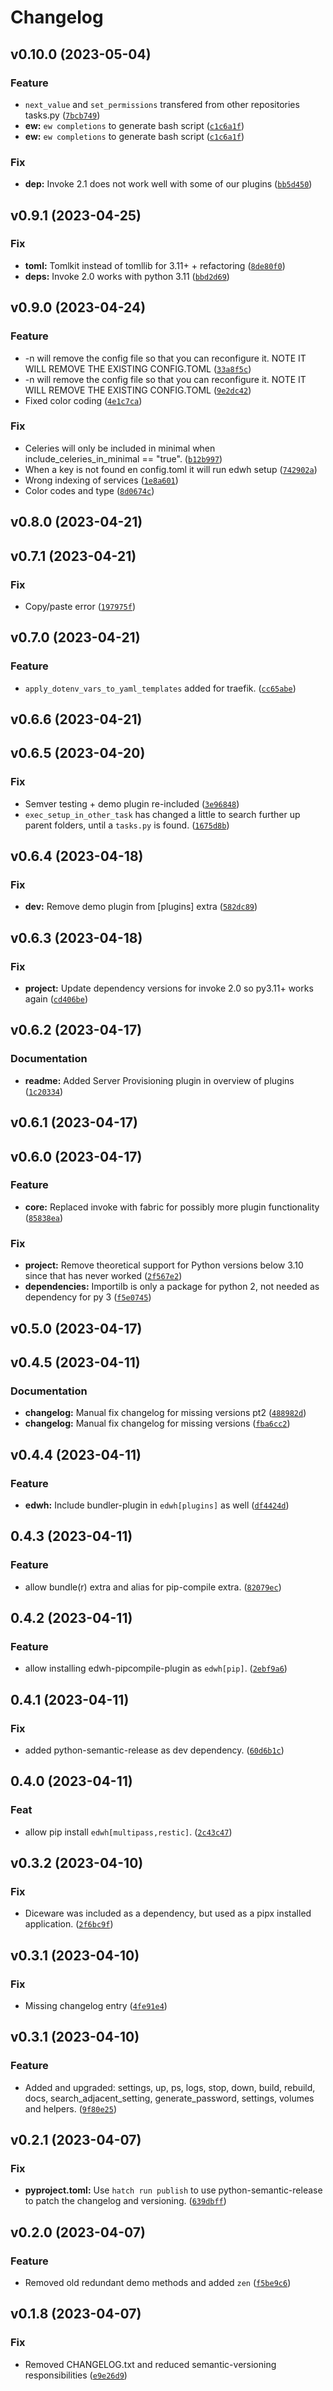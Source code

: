 # Changelog

<!--next-version-placeholder-->


## v0.10.0 (2023-05-04)
### Feature
* `next_value` and `set_permissions` transfered from other repositories tasks.py ([`7bcb749`](https://github.com/educationwarehouse/edwh/commit/7bcb7491b728b00ce3846c62806d31bf1e49352c))
* **ew:** `ew completions` to generate bash script ([`c1c6a1f`](https://github.com/educationwarehouse/edwh/commit/c1c6a1f6a0d753cd6b6b67f6a5591583a1f63f19))
* **ew:** `ew completions` to generate bash script ([`c1c6a1f`](https://github.com/educationwarehouse/edwh/commit/c1c6a1f6a0d753cd6b6b67f6a5591583a1f63f19))
### Fix
* **dep:** Invoke 2.1 does not work well with some of our plugins ([`bb5d450`](https://github.com/educationwarehouse/edwh/commit/bb5d450252a8329968b24c251f8f50a873f3b3f3))

## v0.9.1 (2023-04-25)
### Fix
* **toml:** Tomlkit instead of tomllib for 3.11+ + refactoring ([`8de80f0`](https://github.com/educationwarehouse/edwh/commit/8de80f017f98dc9f632bb13966305a3716fa74af))
* **deps:** Invoke 2.0 works with python 3.11 ([`bbd2d69`](https://github.com/educationwarehouse/edwh/commit/bbd2d691ebe79eeb8b89b9e853fc0b40ba85cf10))

## v0.9.0 (2023-04-24)
### Feature
* -n will remove the config file so that you can reconfigure it. NOTE IT WILL REMOVE THE EXISTING CONFIG.TOML ([`33a8f5c`](https://github.com/educationwarehouse/edwh/commit/33a8f5ca59f9227233996828fc4c36da764cfb12))
* -n will remove the config file so that you can reconfigure it. NOTE IT WILL REMOVE THE EXISTING CONFIG.TOML ([`9e2dc42`](https://github.com/educationwarehouse/edwh/commit/9e2dc4236827de74291a69fdfcb352ccca0a2fe0))
* Fixed color coding ([`4e1c7ca`](https://github.com/educationwarehouse/edwh/commit/4e1c7ca16907fe7e1adc8b3ba468b7147b01e1fe))

### Fix
* Celeries will only be included in minimal when include_celeries_in_minimal == "true". ([`b12b997`](https://github.com/educationwarehouse/edwh/commit/b12b99764f317d47c35d8a9a8a1cba15cf595200))
* When a key is not found en config.toml it will run edwh setup ([`742902a`](https://github.com/educationwarehouse/edwh/commit/742902ad42c5c26a73d3791aef948912be618ab2))
* Wrong indexing of services ([`1e8a601`](https://github.com/educationwarehouse/edwh/commit/1e8a6012549fbd9eabde265e58fd5d76a31928cc))
* Color codes and type ([`8d0674c`](https://github.com/educationwarehouse/edwh/commit/8d0674caed03c561b2c38e15654b5eb135144a17))

## v0.8.0 (2023-04-21)


## v0.7.1 (2023-04-21)
### Fix
* Copy/paste error ([`197975f`](https://github.com/educationwarehouse/edwh/commit/197975f23ab6598289cb4dd2131bdeed7dec2918))

## v0.7.0 (2023-04-21)
### Feature
* `apply_dotenv_vars_to_yaml_templates` added for traefik. ([`cc65abe`](https://github.com/educationwarehouse/edwh/commit/cc65abe300de0457f0ab464dcfa84cf2c3c981b5))

## v0.6.6 (2023-04-21)


## v0.6.5 (2023-04-20)
### Fix
* Semver testing + demo plugin re-included ([`3e96848`](https://github.com/educationwarehouse/edwh/commit/3e968480ab67596a961a219bb3f7b900fbe7fa1f))
* `exec_setup_in_other_task` has changed a little to search further up parent folders, until a `tasks.py` is found. ([`1675d8b`](https://github.com/educationwarehouse/edwh/commit/1675d8b0b83f238839f0d76013e09e412ea01598))

## v0.6.4 (2023-04-18)
### Fix
* **dev:** Remove demo plugin from [plugins] extra ([`582dc89`](https://github.com/educationwarehouse/edwh/commit/582dc89ce4f81b6ccb6cb99517e73fa996dfd764))

## v0.6.3 (2023-04-18)
### Fix
* **project:** Update dependency versions for invoke 2.0 so py3.11+ works again ([`cd406be`](https://github.com/educationwarehouse/edwh/commit/cd406be2adab4c7a04fbd15cde5229d672cf7892))

## v0.6.2 (2023-04-17)
### Documentation
* **readme:** Added Server Provisioning plugin in overview of plugins ([`1c20334`](https://github.com/educationwarehouse/edwh/commit/1c203342a7d688750bfb55fc784fa181c05e84e8))

## v0.6.1 (2023-04-17)


## v0.6.0 (2023-04-17)
### Feature
* **core:** Replaced invoke with fabric for possibly more plugin functionality ([`85838ea`](https://github.com/educationwarehouse/edwh/commit/85838ea3b4cd2a50dc6e8a90e3955d9d82778b0f))

### Fix
* **project:** Remove theoretical support for Python versions below 3.10 since that has never worked ([`2f567e2`](https://github.com/educationwarehouse/edwh/commit/2f567e2404a3c10019b9bc8efd39c2ed4248bca3))
* **dependencies:** Importilb is only a package for python 2, not needed as dependency for py 3 ([`f5e0745`](https://github.com/educationwarehouse/edwh/commit/f5e0745f143d09cd6a9cfc4b5884d8f11faa2e35))

## v0.5.0 (2023-04-17)


## v0.4.5 (2023-04-11)
### Documentation
* **changelog:** Manual fix changelog for missing versions pt2 ([`488982d`](https://github.com/educationwarehouse/edwh/commit/488982d604266d1b54adfc02782fd876f8c9c6b5))
* **changelog:** Manual fix changelog for missing versions ([`fba6cc2`](https://github.com/educationwarehouse/edwh/commit/fba6cc200576cf700faf867cb79efab6f3f13f71))

## v0.4.4 (2023-04-11)
### Feature
* **edwh:** Include bundler-plugin in `edwh[plugins]` as well ([`df4424d`](https://github.com/educationwarehouse/edwh/commit/df4424d37c225c3e6c89010a3186fc225d13e354))

## 0.4.3 (2023-04-11)
### Feature
* allow bundle(r) extra and alias for pip-compile extra. ([`82079ec`](https://github.com/educationwarehouse/edwh/commit/82079ec3e59c4c8789098c37666dbf22f1d3d30e))

## 0.4.2 (2023-04-11)
### Feature
* allow installing edwh-pipcompile-plugin as `edwh[pip]`. ([`2ebf9a6`](https://github.com/educationwarehouse/edwh/commit/2ebf9a627846114a725880e1fd074579f063fa3b))

## 0.4.1 (2023-04-11)
### Fix
* added python-semantic-release as dev dependency. ([`60d6b1c`](https://github.com/educationwarehouse/edwh/commit/60d6b1c8f5d39004e7eede2a3ce473810a214a6d))

## 0.4.0 (2023-04-11)
### Feat
*  allow pip install `edwh[multipass,restic]`. ([`2c43c47`](https://github.com/educationwarehouse/edwh/commit/2c43c477857db1157c4df90cd7bd43744aa5e9a8))

## v0.3.2 (2023-04-10)
### Fix
* Diceware was included as a dependency, but used as a pipx installed application. ([`2f6bc9f`](https://github.com/educationwarehouse/edwh/commit/2f6bc9f7c7aabafbab0b857d84905be13d3973f0))

## v0.3.1 (2023-04-10)
### Fix
* Missing changelog entry ([`4fe91e4`](https://github.com/educationwarehouse/edwh/commit/4fe91e400a8b64197b7a1c7df55777c13787b2d7))

## v0.3.1 (2023-04-10)
### Feature
* Added and upgraded: settings, up, ps, logs, stop, down, build, rebuild, docs, search_adjacent_setting, generate_password, settings, volumes and helpers. ([`9f80e25`](https://github.com/educationwarehouse/edwh/commit/9f80e25953a37a333ce4a0b73e355864d6c26fb1))

## v0.2.1 (2023-04-07)
### Fix
* **pyproject.toml:** Use `hatch run publish` to use python-semantic-release to patch the changelog and versioning. ([`639dbff`](https://github.com/educationwarehouse/edwh/commit/639dbff3a67d8dd273863551780a69b4934debbf))

## v0.2.0 (2023-04-07)
### Feature
* Removed old redundant demo methods and added `zen` ([`f5be9c6`](https://github.com/educationwarehouse/edwh/commit/f5be9c65c7ef249d73c56b1d49c8e61023d46991))

## v0.1.8 (2023-04-07)
### Fix
* Removed CHANGELOG.txt and reduced semantic-versioning responsibilities ([`e9e26d9`](https://github.com/educationwarehouse/edwh/commit/e9e26d994ae64fd5c04c58b8888524debb4a83c7))
